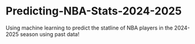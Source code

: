 # Predicting-NBA-Stats-2024-2025
Using machine learning to predict the statline of NBA players in the 2024-2025 season using past data!
